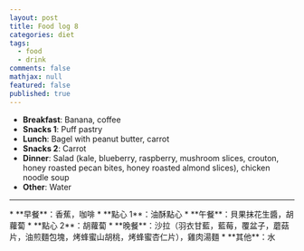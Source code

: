 ```yaml
---
layout: post
title: Food log 8
categories: diet
tags: 
  - food
  - drink
comments: false
mathjax: null
featured: false
published: true
---
```


* **Breakfast**: Banana, coffee
* **Snacks 1**: Puff pastry
* **Lunch**: Bagel with peanut butter, carrot
* **Snacks 2**: Carrot 
* **Dinner**: Salad (kale, blueberry, raspberry, mushroom slices, crouton, honey roasted pecan bites, honey roasted almond slices), chicken noodle soup
* **Other**: Water
<hr>
* **早餐**：香蕉，咖啡
* **點心 1**：油酥點心
* **午餐**：貝果抹花生醬，胡蘿蔔
* **點心 2**：胡蘿蔔
* **晚餐**：沙拉（羽衣甘藍，藍莓，覆盆子，蘑菇片，油煎麵包塊，烤蜂蜜山胡桃，烤蜂蜜杏仁片），雞肉湯麵
* **其他**：水
